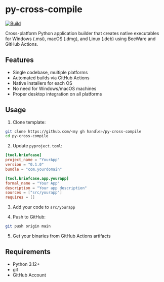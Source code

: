# py-cross-compile

[![Build](https://github.com/ai-mindset/py-cross-compile/actions/workflows/build.yml/badge.svg)](https://github.com/ai-mindset/py-cross-compile/actions/workflows/build.yml)

Cross-platform Python application builder that creates native executables for Windows (.msi), macOS (.dmg), and Linux (.deb) using BeeWare and GitHub Actions.

## Features
- Single codebase, multiple platforms
- Automated builds via GitHub Actions
- Native installers for each OS
- No need for Windows/macOS machines
- Proper desktop integration on all platforms

## Usage

1. Clone template:
```bash
git clone https://github.com/<my gh handle>/py-cross-compile
cd py-cross-compile
```

2. Update  `pyproject.toml`:  
```toml
[tool.briefcase]
project_name = "YourApp"
version = "0.1.0"
bundle = "com.yourdomain"

[tool.briefcase.app.yourapp]
formal_name = "Your App"
description = "Your app description"
sources = ["src/yourapp"]
requires = []
```

3. Add your code to `src/yourapp` 

4. Push to GitHub:  
```bash
git push origin main
```

5. Get your binaries from GitHub Actions artifacts

## Requirements
* Python 3.12+
* git
* GitHub Account
